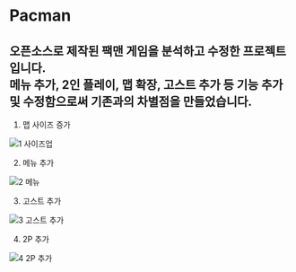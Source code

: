 # Pacman
## 오픈소스로 제작된 팩맨 게임을 분석하고 수정한 프로젝트입니다. <br> 메뉴 추가, 2인 플레이, 맵 확장, 고스트 추가 등 기능 추가 및 수정함으로써 기존과의 차별점을 만들었습니다.

1. 맵 사이즈 증가

![1  사이즈업](https://user-images.githubusercontent.com/56018219/147823118-ff872ee6-1f89-4b76-91bb-8474b7e98bbb.jpg)

2. 메뉴 추가

![2  메뉴](https://user-images.githubusercontent.com/56018219/147823120-8b834b9c-27b2-401c-870d-f1e25a47ef7b.jpg)

3. 고스트 추가

![3  고스트 추가](https://user-images.githubusercontent.com/56018219/147823121-fdd86ca3-0b82-4885-baa9-570ef24ddb87.jpg)

4. 2P 추가

![4  2P 추가](https://user-images.githubusercontent.com/56018219/147823123-3065cd47-021b-4fed-8b49-96e90d556ccb.jpg)
